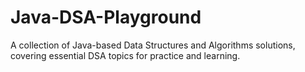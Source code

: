 # Java-DSA-Playground
A collection of Java-based Data Structures and Algorithms solutions, covering essential DSA topics for practice and learning.
